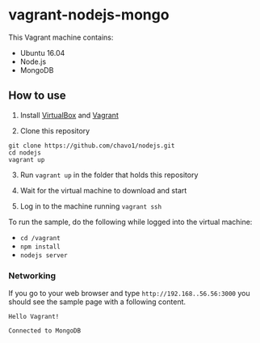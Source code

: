 # vagrant-nodejs-mongo

This Vagrant machine contains:
* Ubuntu 16.04
* Node.js
* MongoDB

## How to use

1. Install [VirtualBox](https://www.virtualbox.org/wiki/Downloads) and [Vagrant](https://www.vagrantup.com/downloads.html)

2. Clone this repository

```
git clone https://github.com/chavo1/nodejs.git
cd nodejs
vagrant up
```

3. Run `vagrant up` in the folder that holds this repository

4. Wait for the virtual machine to download and start

5. Log in to the machine running `vagrant ssh`

To run the sample, do the following while logged into the virtual machine:
* `cd /vagrant`
* `npm install`
* `nodejs server`

### Networking
If you go to your web browser and type `http://192.168..56.56:3000` you should see the sample page with a following content.
```
Hello Vagrant!

Connected to MongoDB
```